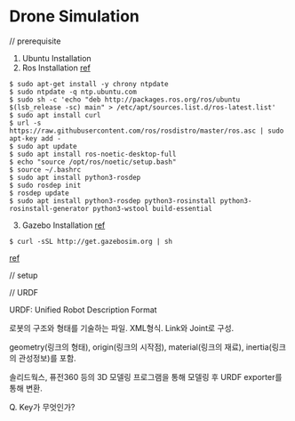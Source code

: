 # Drone Simulation

// prerequisite
1. Ubuntu Installation
2. Ros Installation
[ref](https://velog.io/@emdydqortkgh/ROS-Noetic-%EC%84%A4%EC%B9%98-Ubuntu-20.04)
```
$ sudo apt-get install -y chrony ntpdate
$ sudo ntpdate -q ntp.ubuntu.com
$ sudo sh -c 'echo "deb http://packages.ros.org/ros/ubuntu $(lsb_release -sc) main" > /etc/apt/sources.list.d/ros-latest.list'
$ sudo apt install curl
$ url -s https://raw.githubusercontent.com/ros/rosdistro/master/ros.asc | sudo apt-key add -
$ sudo apt update
$ sudo apt install ros-noetic-desktop-full
$ echo "source /opt/ros/noetic/setup.bash"
$ source ~/.bashrc
$ sudo apt install python3-rosdep
$ sudo rosdep init
$ rosdep update
$ sudo apt install python3-rosdep python3-rosinstall python3-rosinstall-generator python3-wstool build-essential
```
3. Gazebo Installation
[ref](https://classic.gazebosim.org/tutorials?tut=install_ubuntu)
```
$ curl -sSL http://get.gazebosim.org | sh
```

[ref](https://mkdrone.tistory.com/2)



// setup

// URDF

URDF: Unified Robot Description Format

로봇의 구조와 형태를 기술하는 파일. XML형식. Link와 Joint로 구성.

geometry(링크의 형태), origin(링크의 시작점), material(링크의 재료), inertia(링크의 관성정보)를 포함.

솔리드웍스, 퓨전360 등의 3D 모델링 프로그램을 통해 모델링 후 URDF exporter를 통해 변환.

Q. Key가 무엇인가?
